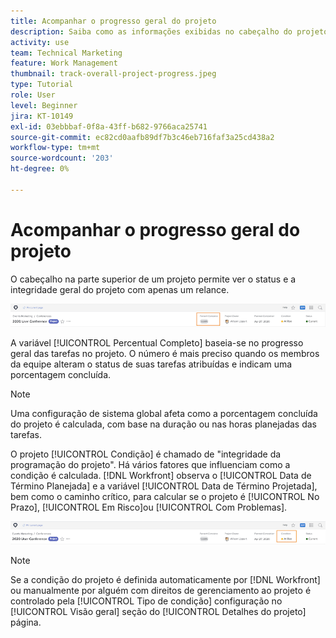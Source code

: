 ```yaml
---
title: Acompanhar o progresso geral do projeto
description: Saiba como as informações exibidas no cabeçalho do projeto podem ajudar a rastrear o progresso e a integridade gerais do projeto.
activity: use
team: Technical Marketing
feature: Work Management
thumbnail: track-overall-project-progress.jpeg
type: Tutorial
role: User
level: Beginner
jira: KT-10149
exl-id: 03ebbbaf-0f8a-43ff-b682-9766aca25741
source-git-commit: ec82cd0aafb89df7b3c46eb716faf3a25cd438a2
workflow-type: tm+mt
source-wordcount: '203'
ht-degree: 0%

---
```


# Acompanhar o progresso geral do projeto

O cabeçalho na parte superior de um projeto permite ver o status e a integridade geral do projeto com apenas um relance.

![Cabeçalho do projeto em exibição [!UICONTROL Percentual Completo]](assets/planner-fund-percent-complete.png)

A variável [!UICONTROL Percentual Completo] baseia-se no progresso geral das tarefas no projeto. O número é mais preciso quando os membros da equipe alteram o status de suas tarefas atribuídas e indicam uma porcentagem concluída.

>[!NOTE]
>
>Uma configuração de sistema global afeta como a porcentagem concluída do projeto é calculada, com base na duração ou nas horas planejadas das tarefas.

O projeto [!UICONTROL Condição] é chamado de &quot;integridade da programação do projeto&quot;. Há vários fatores que influenciam como a condição é calculada. [!DNL Workfront] observa o [!UICONTROL Data de Término Planejada] e a variável [!UICONTROL Data de Término Projetada], bem como o caminho crítico, para calcular se o projeto é [!UICONTROL No Prazo], [!UICONTROL Em Risco]ou [!UICONTROL Com Problemas].

![Cabeçalho do projeto em exibição [!UICONTROL Condição]](assets/planner-fund-condition.png)

>[!NOTE]
>
>Se a condição do projeto é definida automaticamente por [!DNL Workfront] ou manualmente por alguém com direitos de gerenciamento ao projeto é controlado pela [!UICONTROL Tipo de condição] configuração no [!UICONTROL Visão geral] seção do [!UICONTROL Detalhes do projeto] página.

<!---
learn more urls
Project percent complete overview
Overview of project condition and condition type
--->
